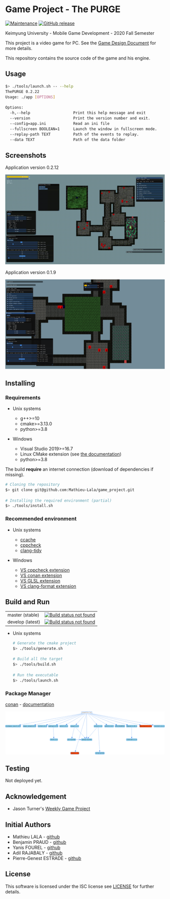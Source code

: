 # Game Project - The PURGE

[![Maintenance](https://img.shields.io/badge/Maintained%3F-yes-green.svg)](https://github.com/Mathieu-Lala/game_project/graphs/commit-activity)
[![GitHub release](https://img.shields.io/github/v/release/Mathieu-Lala/game_project)](https://github.com/Mathieu-Lala/game_project/releases/)

Keimyung University - Mobile Game Development - 2020 Fall Semester

This project is a video game for PC. See the [Game Design Document](doc/GDD_ten_page.pdf) for more details.

This repository contains the source code of the game and his engine.

## Usage

```sh
$> ./tools/launch.sh -- --help
ThePURGE 0.2.22
Usage: ./app [OPTIONS]

Options:
  -h,--help                   Print this help message and exit
  --version                   Print the version number and exit.
  --config=app.ini            Read an ini file
  --fullscreen BOOLEAN=1      Launch the window in fullscreen mode.
  --replay-path TEXT          Path of the events to replay.
  --data TEXT                 Path of the data folder
```

## Screenshots

Application version 0.2.12

![v0.2.12](./doc/screenshots/app_v0.2.12.gif)

Application version 0.1.9

![v0.1.9](./doc/screenshots/app_v0.1.9.png)

## Installing

### Requirements

* Unix systems

    * g++>=10
    * cmake>=3.13.0
    * python>=3.8

* Windows

    * Visual Studio 2019>=16.7
    * Linux CMake extension (see [the documentation](https://docs.microsoft.com/en-us/cpp/linux/cmake-linux-configure?view=vs-2019))
    * python>=3.8

The build **require** an internet connection (download of dependencies if missing).

```sh
# Cloning the repository
$> git clone git@github.com:Mathieu-Lala/game_project.git

# Installing the required environment (partial)
$> ./tools/install.sh
```

### Recommended environment

* Unix systems

    * [ccache](https://ccache.dev/)
    * [cppcheck](http://cppcheck.sourceforge.net/)
    * [clang-tidy](https://clang.llvm.org/extra/clang-tidy/)

* Windows

    * [VS cppcheck extension](https://marketplace.visualstudio.com/items?itemName=Alexium.Cppcheckadd-in)
    * [VS conan extension](https://marketplace.visualstudio.com/items?itemName=conan-io.conan-vs-extension)
    * [VS GLSL extension](https://marketplace.visualstudio.com/items?itemName=DanielScherzer.GLSL)
    * [VS clang-format extension](https://marketplace.visualstudio.com/items?itemName=xaver.clang-format)

## Build and Run

<table>
  <tr>
    <td>master (stable)</td>
    <td>
      <a href="https://github.com/Mathieu-Lala/game_project/actions?query=branch%3Amaster">
        <img src="https://github.com/Mathieu-Lala/game_project/workflows/C++%20CMake%20Build/badge.svg?branch=master"
          alt="Build status not found"
        >
      </a>
    </td>
  </tr>
  <tr>
    <td>develop (latest)</td>
    <td>
      <a href="https://github.com/Mathieu-Lala/game_project/actions?query=branch%3Adevelop">
        <img src="https://github.com/Mathieu-Lala/game_project/workflows/C++%20CMake%20Build/badge.svg?branch=develop"
          alt="Build status not found"
        >
      </a>
    </td>
  </tr>
</table>

* Unix systems

    ```sh
    # Generate the cmake project
    $> ./tools/generate.sh

    # Build all the target
    $> ./tools/build.sh

    # Run the executable
    $> ./tools/launch.sh
    ```

### Package Manager

[conan](https://conan.io/) - [documentation](https://docs.conan.io/en/latest/)

![Dependencies](doc/conan_dependencies.png)

## Testing

Not deployed yet.

## Acknowledgement

* Jason Turner's [Weekly Game Project](https://github.com/lefticus/cpp_weekly_game_project)

## Initial Authors

* Mathieu LALA - [github](https://github.com/Mathieu-Lala)
* Benjamin PRAUD - [github](https://github.com/BenjaminPraud)
* Yanis FOUREL - [github](https://github.com/Yanis-F)
* Adil RAJABALY - [github](https://github.com/ADeal24)
* Pierre-Genest ESTRADE - [github](https://github.com/Pierre-Genest)

## License

This software is licensed under the ISC license see [LICENSE](/LICENSE) for further details.
